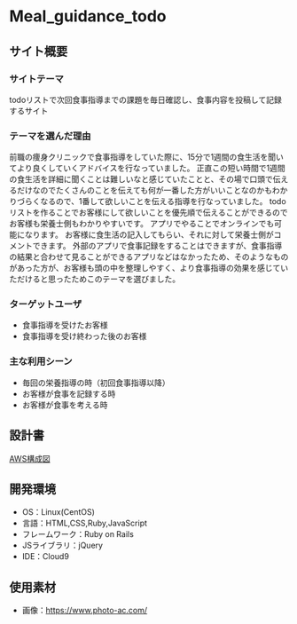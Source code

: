 # Meal_guidance_todo
## サイト概要

### サイトテーマ

todoリストで次回食事指導までの課題を毎日確認し、食事内容を投稿して記録するサイト
### テーマを選んだ理由
 前職の痩身クリニックで食事指導をしていた際に、15分で1週間の食生活を聞いてより良くしていくアドバイスを行なっていました。
正直この短い時間で1週間の食生活を詳細に聞くことは難しいなと感じていたことと、その場で口頭で伝えるだけなのでたくさんのことを伝えても何が一番した方がいいことなのかもわかりづらくなるので、1番して欲しいことを伝える指導を行なっていました。
todoリストを作ることでお客様にして欲しいことを優先順で伝えることができるのでお客様も栄養士側もわかりやすいです。
アプリでやることでオンラインでも可能になります。
お客様に食生活の記入してもらい、それに対して栄養士側がコメントできます。
外部のアプリで食事記録をすることはできますが、食事指導の結果と合わせて見ることができるアプリなどはなかったため、そのようなものがあった方が、お客様も頭の中を整理しやすく、より食事指導の効果を感じていただけると思ったためこのテーマを選びました。

### ターゲットユーザ
* 食事指導を受けたお客様
* 食事指導を受け終わった後のお客様


### 主な利用シーン
* 毎回の栄養指導の時（初回食事指導以降）
* お客様が食事を記録する時
* お客様が食事を考える時


## 設計書
<a href="https://drive.google.com/file/d/1ATE7rIw4OlsiiXo5N7pEvhgIWIcoy7pJ/view?usp=sharing" target="_blank">AWS構成図</a>
​
## 開発環境
- OS：Linux(CentOS)
- 言語：HTML,CSS,Ruby,JavaScript
- フレームワーク：Ruby on Rails
- JSライブラリ：jQuery
- IDE：Cloud9
​
## 使用素材
- 画像：https://www.photo-ac.com/
